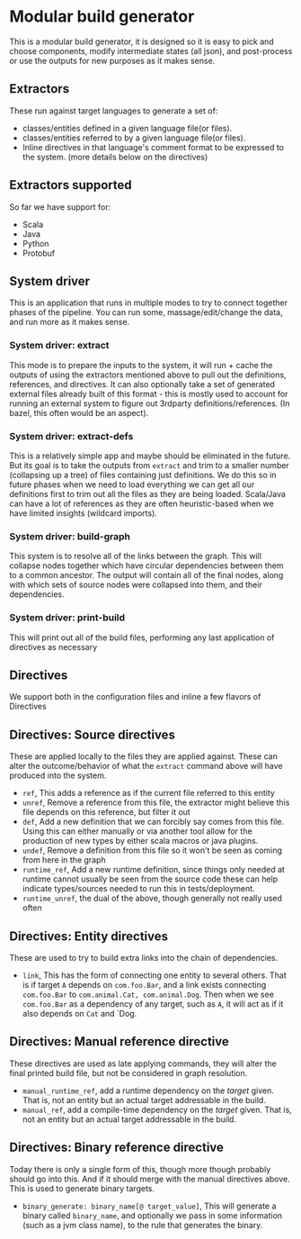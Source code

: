 # Modular build generator

This is a modular build generator, it is designed so it is easy to pick and choose components, modify intermediate states (all json), and post-process or use the outputs for new purposes as it makes sense.

## Extractors
These run against target languages to generate a set of:
- classes/entities defined in a given language file(or files).
- classes/entities referred to by a given language file(or files).
- Inline directives in that language's comment format to be expressed to the system. (more details below on the directives)

## Extractors supported
So far we have support for:
- Scala
- Java
- Python
- Protobuf

## System driver
This is an application that runs in multiple modes to try to connect together phases of the pipeline. You can run some, massage/edit/change the data, and run more as it makes sense.

### System driver: extract
This mode is to prepare the inputs to the system, it will run + cache the outputs of using the extractors mentioned above to pull out the definitions, references, and directives. It can also optionally take a set of generated external files already built of this format - this is mostly used to account for running an external system to figure out 3rdparty definitions/references. (In bazel, this often would be an aspect).

### System driver: extract-defs
This is a relatively simple app and maybe should be eliminated in the future. But its goal is to take the outputs from `extract` and trim to a smaller number (collapsing up a tree) of files containing just definitions. We do this so in future phases when we need to load everything we can get all our definitions first to trim out all the files as they are being loaded. Scala/Java can have a lot of references as they are often heuristic-based when we have limited insights (wildcard imports).

### System driver: build-graph
This system is to resolve all of the links between the graph. This will collapse nodes together which have circular dependencies between them to a common ancestor. The output will contain all of the final nodes, along with which sets of source nodes were collapsed into them, and their dependencies.

### System driver: print-build
This will print out all of the build files, performing any last application of directives as necessary



## Directives
We support both in the configuration files and inline a few flavors of Directives

## Directives: Source directives
These are applied locally to the files they are applied against. These can alter the outcome/behavior of what the `extract` command above will have produced into the system.
- `ref`, This adds a reference as if the current file referred to this entity
- `unref`, Remove a reference from this file, the extractor might believe this file depends on this reference, but filter it out
- `def`, Add a new definition that we can forcibly say comes from this file. Using this can either manually or via another tool allow for the production of new types by either scala macros or java plugins.
- `undef`, Remove a definition from this file so it won't be seen as coming from here in the graph
- `runtime_ref`, Add a new runtime definition, since things only needed at runtime cannot usually be seen from the source code these can help indicate types/sources needed to run this in tests/deployment.
- `runtime_unref`, the dual of the above, though generally not really used often

## Directives: Entity directives
These are used to try to build extra links into the chain of dependencies.
- `link`, This has the form of connecting one entity to several others. That is if target `A` depends on `com.foo.Bar`, and a link exists connecting `com.foo.Bar` to `com.animal.Cat, com.animal.Dog`. Then when we see `com.foo.Bar` as a dependency of any target, such as `A`, it will act as if it also depends on `Cat` and `Dog.

## Directives: Manual reference directive
These directives are used as late applying commands, they will alter the final printed build file, but not be considered in graph resolution.
- `manual_runtime_ref`, add a runtime dependency on the _target_ given. That is, not an entity but an actual target addressable in the build.
- `manual_ref`, add a compile-time dependency on the _target_ given. That is, not an entity but an actual target addressable in the build.

## Directives: Binary reference directive
Today there is only a single form of this, though more though probably should go into this. And if it should merge with the manual directives above. This is used to generate binary targets.
- `binary_generate: binary_name[@ target_value]`, This will generate a binary called `binary_name`, and optionally we pass in some information (such as a jvm class name), to the rule that generates the binary.
